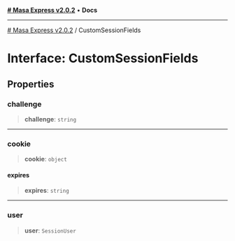 [**# Masa Express v2.0.2**](../README.md) • **Docs**

***

[# Masa Express v2.0.2](../globals.md) / CustomSessionFields

# Interface: CustomSessionFields

## Properties

### challenge

> **challenge**: `string`

***

### cookie

> **cookie**: `object`

#### expires

> **expires**: `string`

***

### user

> **user**: `SessionUser`
